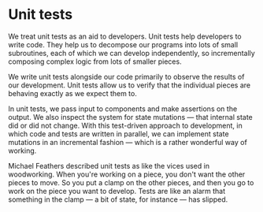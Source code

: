 # Unit tests

We treat unit tests as an aid to developers. Unit tests help developers to write code. They help us to decompose our programs into lots of small subroutines, each of which we can develop independently, so incrementally composing complex logic from lots of smaller pieces.

We write unit tests alongside our code primarily to observe the results of our development. Unit tests allow us to verify that the individual pieces are behaving exactly as we expect them to.

In unit tests, we pass input to components and make assertions on the output. We also inspect the system for state mutations — that internal state did or did not change. With this test-driven approach to development, in which code and tests are written in parallel, we can implement state mutations in an incremental fashion — which is a rather wonderful way of working.

Michael Feathers described unit tests as like the vices used in woodworking. When you're working on a piece, you don't want the other pieces to move. So you put a clamp on the other pieces, and then you go to work on the piece you want to develop. Tests are like an alarm that something in the clamp — a bit of state, for instance — has slipped.

<!--

Unit tests MUST be written by developers as an integral part of the software development process, to ensure each section of an application (ie each unit) meets its design and behaves as intended.

Unit tests MUST be written at the same time as development code. A "test-driven development" approach is not essential, but what is REQUIRED is that code and its unit tests are merged into the mainline at the same time.

The [Team Lead] will select the unit testing framework — including the test runner, assertion library, and mocking library — and will also oversee unit test quality and coverage.

Reading and writing unit tests is an essential skill for software developers.

-->
